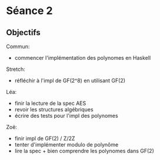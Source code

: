 # Séance 2

## Objectifs

Commun:
  - commencer l'implémentation des polynomes en Haskell
 
Stretch:
  - réfléchir à l'impl de GF(2^8) en utilisant GF(2)

Léa: 
  - finir la lecture de la spec AES
  - revoir les structures algébriques
  - écrire des tests pour l'impl des polynomes

Zoë:
  - finir impl de GF(2) / Z/2Z
  - tenter d'implémenter modulo de polynôme
  - lire la spec + bien comprendre les polynomes dans GF(2)
